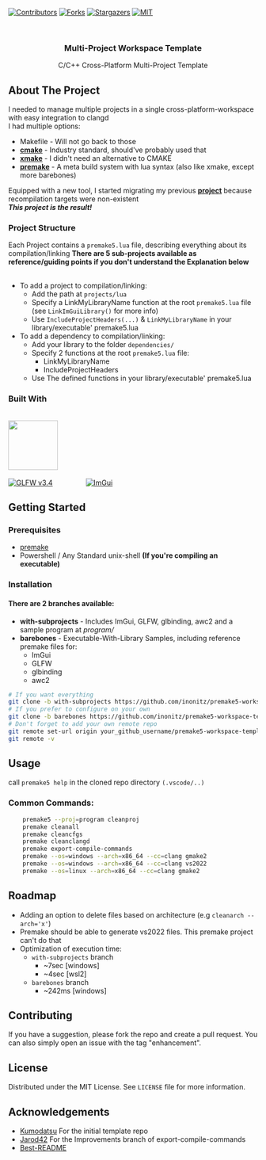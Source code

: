 [![Contributors][contributors-shield]][contributors-url]
[![Forks][forks-shield]][forks-url]
[![Stargazers][stars-shield]][stars-url]
[![MIT][license-shield]][license-url]



<!-- PROJECT LOGO -->
<br />
<div align="center">
<h3 align="center">Multi-Project Workspace Template</h3>

  <p align="center">
    C/C++ Cross-Platform Multi-Project Template
    <br />
  </p>
</div>


<!-- ABOUT THE PROJECT -->
## About The Project
I needed to manage multiple projects in a single cross-platform-workspace with easy integration to clangd  
I had multiple options:
* Makefile - Will not go back to those
* **[cmake](https://cmake.org/)**           - Industry standard, should've probably used that
* **[xmake](https://github.com/xmake-io)**  - I didn't need an alternative to CMAKE
* **[premake](https://premake.github.io/)** - A meta build system with lua syntax (also like xmake, except more barebones)

Equipped with a new tool, I started migrating my previous **[project](https://github.com/inonitz/makefile-library-template)** because recompilation targets were non-existent
<br>
    ***This project is the result!***
</br>
### Project Structure
Each Project contains a ```premake5.lua``` file, describing everything about its compilation/linking
**There are 5 sub-projects available as reference/guiding points if you don't understand the Explanation below**
<br>
<br>
* To add a project to compilation/linking:
    * Add the path at ```projects/lua```
    * Specify a LinkMyLibraryName function at the root ```premake5.lua``` file (see ```LinkImGuiLibrary()``` for more info)
    * Use ```IncludeProjectHeaders(...)``` & ```LinkMyLibraryName``` in your library/executable' premake5.lua 
* To add a dependency to compilation/linking:
    * Add your library to the folder ```dependencies/```
    * Specify 2 functions at the root ```premake5.lua``` file:
        * LinkMyLibraryName
        * IncludeProjectHeaders
    * Use The defined functions in your library/executable' premake5.lua 


### Built With
<br> [<img height="100px" src="https://raw.githubusercontent.com/cginternals/glbinding/master/glbinding-logo.svg?sanitize=true">][glbinding-url] </br>
<br> 
  [![GLFW v3.4][GLFW.js]][GLFW-url]&nbsp;&nbsp;&nbsp;&nbsp;&nbsp;&nbsp;&nbsp;&nbsp;&nbsp;&nbsp;&nbsp;&nbsp;&nbsp;&nbsp;&nbsp;&nbsp;
  [![ImGui][ImGui.js]][ImGui-url] 
</br>

<!-- GETTING STARTED -->
## Getting Started

### Prerequisites
* [premake](https://premake.github.io/docs/) 
* Powershell / Any Standard unix-shell **(If you're compiling an executable)**


### Installation
#### There are 2 branches available:
* **with-subprojects** - Includes ImGui, GLFW, glbinding, awc2 and a sample program at *program/*
* **barebones** - Executable-With-Library Samples, including reference premake files for: 
    * ImGui
    * GLFW
    * glbinding
    * awc2
```sh
# If you want everything
git clone -b with-subprojects https://github.com/inonitz/premake5-workspace-template.git
# If you prefer to configure on your own
git clone -b barebones https://github.com/inonitz/premake5-workspace-template.git
# Don't forget to add your own remote repo
git remote set-url origin your_github_username/premake5-workspace-template
git remote -v
```

<!-- USAGE EXAMPLES -->
## Usage

call ```premake5 help``` in the cloned repo directory ```(.vscode/..)```

### Common Commands:
```sh
    premake5 --proj=program cleanproj 
    premake cleanall 
    premake cleancfgs
    premake cleanclangd
    premake export-compile-commands
    premake --os=windows --arch=x86_64 --cc=clang gmake2
    premake --os=windows --arch=x86_64 --cc=clang vs2022
    premake --os=linux --arch=x86_64 --cc=clang gmake2
```



<!-- ROADMAP -->
## Roadmap
- Adding an option to delete files based on architecture (e.g ```cleanarch --arch='x'```)
- Premake should be able to generate vs2022 files. This premake project can't do that
- Optimization of execution time:
  * ```with-subprojects``` branch
    * ~7sec [windows] 
    * ~4sec [wsl2] 
  * ```barebones``` branch
    * ~242ms [windows]

<!-- CONTRIBUTING -->
## Contributing
If you have a suggestion, please fork the repo and create a pull request. You can also simply open an issue with the tag "enhancement".  


<!-- LICENSE -->
## License
Distributed under the MIT License. See `LICENSE` file for more information.


<!-- ACKNOWLEDGEMENTS -->
## Acknowledgements
* [Kumodatsu](https://github.com/Kumodatsu/template-cpp-premake5/tree/master) For the initial template repo
* [Jarod42](https://github.com/Jarod42/premake-export-compile-commands/tree/Improvements) For the Improvements branch of export-compile-commands
* [Best-README](https://github.com/othneildrew/Best-README-Template)


<!-- MARKDOWN LINKS & IMAGES -->
<!-- https://www.markdownguide.org/basic-syntax/#reference-style-links -->
[contributors-shield]: https://img.shields.io/github/contributors/inonitz/premake5-workspace-template?style=for-the-badge&color=blue
[contributors-url]: https://github.com/inonitz/premake5-workspace-template/graphs/contributors
[forks-shield]: https://img.shields.io/github/forks/inonitz/premake5-workspace-template?style=for-the-badge&color=blue
[forks-url]: https://github.com/inonitz/premake5-workspace-template/network/members
[stars-shield]: https://img.shields.io/github/stars/inonitz/premake5-workspace-template?style=for-the-badge&color=blue
[stars-url]: https://github.com/inonitz/premake5-workspace-template/stargazers
[issues-shield]: https://img.shields.io/github/issues/inonitz/premake5-workspace-template.svg?style=for-the-badge
[issues-url]: https://github.com/inonitz/premake5-workspace-template/issues
[license-shield]: https://img.shields.io/github/license/inonitz/premake5-workspace-template?style=for-the-badge
[license-url]: https://github.com/inonitz/premake5-workspace-template/blob/master/LICENSE
[linkedin-shield]: https://img.shields.io/badge/-LinkedIn-black.svg?style=for-the-badge&logo=linkedin&colorB=555
[linkedin-url]: https://linkedin.com/in/linkedin_username
[product-screenshot]: images/screenshot.png
[Next.js]: https://img.shields.io/badge/next.js-000000?style=for-the-badge&logo=nextdotjs&logoColor=white

[ImGui-url]: https://github.com/ocornut/imgui
[ImGui.js]: https://avatars.githubusercontent.com/u/8225057?v=4&size=150
[glbinding-url]: https://github.com/cginternals/glbinding/releases/tag/v3.3.0
[glbinding.js]: https://raw.githubusercontent.com/cginternals/glbinding/master/glbinding-logo.svg?sanitize=true
[GLFW-url]: https://github.com/glfw/glfw/releases/tag/3.4
[GLFW.js]: https://avatars.githubusercontent.com/u/3905364?s=200&v=4&size=150
